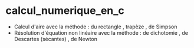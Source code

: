 # calcul_numerique_en_c
- Calcul d'aire avec la méthode : du rectangle , trapèze  , de Simpson
- Résolution d'équation non linéaire avec la méthode : de dichotomie , de Descartes (sécantes) , de Newton

